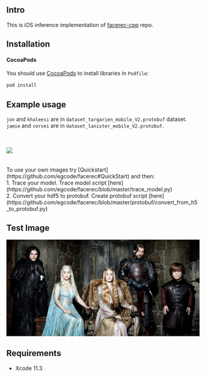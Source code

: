 ## Intro
This is iOS inference implementation of [facerec-cpp](https://github.com/egcode/facerec) repo.
 
## Installation
#### CocoaPods
You should use [CocoaPods](http://cocoapods.org/) to install libraries in `Podfile`:
```ruby
pod install
```

## **Example usage**
`jon` and `khaleesi` are in `dataset_targarien_mobile_V2.protobuf` dataset. <br>
`jamie` and `cersei` are in `dataset_lanister_mobile_V2.protobuf`.

<br><br>
<img src="readme/demo.gif" width="250">

<br>
To use your own images try [Quickstart](https://github.com/egcode/facerec#QuickStart) and then: <br>
1. Trace your model. Trace model script [here](https://github.com/egcode/facerec/blob/master/trace_model.py) <br>
2. Convert your hdf5 to protobuf. Create protobuf script [here](https://github.com/egcode/facerec/blob/master/protobuf/convert_from_h5_to_protobuf.py)


## **Test Image**

![Result](readme/test.jpg)


## **Requirements**
- Xcode 11.3
<br><br>
